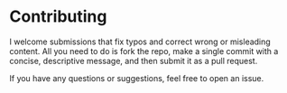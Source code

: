 # Contributing

I welcome submissions that fix typos and correct wrong or misleading
content. All you need to do is fork the repo, make a single commit with a
concise, descriptive message, and then submit it as a pull request.

If you have any questions or suggestions, feel free to open an issue.